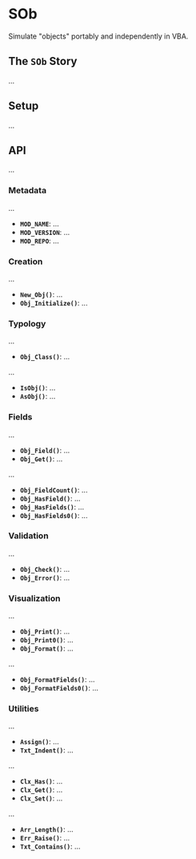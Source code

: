 # SOb

Simulate "objects" portably and independently in VBA.


## The **`SOb`** Story ##

...


## Setup ##

...


## API ##

...


### Metadata ###

...
- **`MOD_NAME`**: ...
- **`MOD_VERSION`**: ...
- **`MOD_REPO`**: ...


### Creation ###

...
- **`New_Obj()`**: ...
- **`Obj_Initialize()`**: ...


### Typology ###

...
- **`Obj_Class()`**: ...

...
- **`IsObj()`**: ...
- **`AsObj()`**: ...


### Fields ###

...
- **`Obj_Field()`**: ...
- **`Obj_Get()`**: ...

...
- **`Obj_FieldCount()`**: ...
- **`Obj_HasField()`**: ...
- **`Obj_HasFields()`**: ...
- **`Obj_HasFields0()`**: ...


### Validation ###

...
- **`Obj_Check()`**: ...
- **`Obj_Error()`**: ...


### Visualization ###

...
- **`Obj_Print()`**: ...
- **`Obj_Print0()`**: ...
- **`Obj_Format()`**: ...

...
- **`Obj_FormatFields()`**: ...
- **`Obj_FormatFields0()`**: ...


### Utilities ###

...
- **`Assign()`**: ...
- **`Txt_Indent()`**: ...

...
- **`Clx_Has()`**: ...
- **`Clx_Get()`**: ...
- **`Clx_Set()`**: ...

...
- **`Arr_Length()`**: ...
- **`Err_Raise()`**: ...
- **`Txt_Contains()`**: ...
